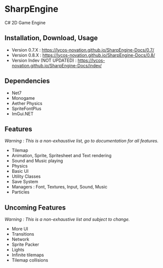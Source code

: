 # SharpEngine

C# 2D Game Engine

## Installation, Download, Usage

- Version 0.7.X : <https://lycos-novation.github.io/SharpEngine-Docs/0.7/>
- Version 0.8.X : <https://lycos-novation.github.io/SharpEngine-Docs/0.8/>
- Version Indev (NOT UPDATED) : <https://lycos-novation.github.io/SharpEngine-Docs/indev/>

## Dependencies

- Net7
- Monogame
- Aether Physics
- SpriteFontPlus
- ImGui.NET

## Features

*Warning : This is a non-exhaustive list, go to documentation for all features.*

- Tilemap
- Animation, Sprite, Spritesheet and Text rendering
- Sound and Music playing
- Physics
- Basic UI
- Utility Classes
- Save System
- Managers : Font, Textures, Input, Sound, Music
- Particles

## Uncoming Features

*Warning : This is a non-exhaustive list and subject to change.*

- More UI
- Transitions
- Network
- Sprite Packer
- Lights
- Infinite tilemaps
- Tilemap collisions
